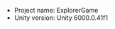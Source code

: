 <!-- UNITY CODE ASSIST INSTRUCTIONS START -->
- Project name: ExplorerGame
- Unity version: Unity 6000.0.41f1
<!-- UNITY CODE ASSIST INSTRUCTIONS END -->